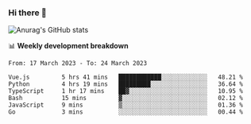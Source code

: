 ### Hi there 👋
![Anurag's GitHub stats](https://github-readme-stats.vercel.app/api?username=jami1024&show_icons=true&theme=radical)

📊 **Weekly development breakdown**
<!--START_SECTION:waka-->

```text
From: 17 March 2023 - To: 24 March 2023

Vue.js         5 hrs 41 mins   ████████████░░░░░░░░░░░░░   48.21 %
Python         4 hrs 19 mins   █████████░░░░░░░░░░░░░░░░   36.64 %
TypeScript     1 hr 17 mins    ██▓░░░░░░░░░░░░░░░░░░░░░░   10.95 %
Bash           15 mins         ▓░░░░░░░░░░░░░░░░░░░░░░░░   02.12 %
JavaScript     9 mins          ▒░░░░░░░░░░░░░░░░░░░░░░░░   01.36 %
Go             3 mins          ░░░░░░░░░░░░░░░░░░░░░░░░░   00.44 %
```

<!--END_SECTION:waka-->
<!--
**jami1024/jami1024** is a ✨ _special_ ✨ repository because its `README.md` (this file) appears on your GitHub profile.

Here are some ideas to get you started:

- 🔭 I’m currently working on ...
- 🌱 I’m currently learning ...
- 👯 I’m looking to collaborate on ...
- 🤔 I’m looking for help with ...
- 💬 Ask me about ...
- 📫 How to reach me: ...
- 😄 Pronouns: ...
- ⚡ Fun fact: ...
-->
